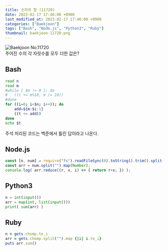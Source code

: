 ```yaml
---
title: 숫자의 합 (11720)
date: 2023-02-17 17:46:00 +0900
last_modified_at: 2023-02-17 17:46:00 +0900
categories: ["Baekjoon"]
tags: ["Bash", "Node.js", "Python3", "Ruby"]
thumbnail: baekjoon-11720.png
---
```


![Baekjoon No.11720](baekjoon-11720.png)  
주어진 수의 각 자릿수를 모두 더한 값은?

## Bash
```bash
read n
read m
#while [ $m != 0 ]; do
#	((t += m%10, m /= 10))
#done
for ((i=0; i<$n; i++)); do
	add=${m:$i:1}
	((t += add))
done
echo $t
```
주석 처리된 코드는 백준에서 틀린 답이라고 나온다.

## Node.js
```javascript
const [n, num] = require("fs").readFileSync(0).toString().trim().split("\n");
const arr = num.split("").map(Number);
console.log( arr.reduce((r, x, i) => { return r+x; }) );
```

## Python3
```python
n = int(input())
arr = map(int, list(input()))
print( sum(arr) )
```

## Ruby
```ruby
n = gets.chomp.to_i
arr = gets.chomp.split("").map {|i| i.to_i}
puts arr.sum()
```
